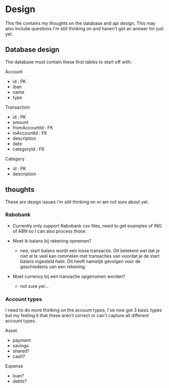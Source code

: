 # Design

This file contains my thoughts on the database and api design. This may also include questions I'm still thinking on and haven't got an answer for just yet.

## Database design

The database must contain these first tables to start off with:

Account

- id : PK
- iban
- name
- type

Transaction

- id : PK
- amount
- fromAccountId : FK
- toAccountId : FK
- description
- date
- categoryId : FK

Category

- id : PK
- description

## thoughts

These are design issues i'm still thinking on or am not sure about yet.

### Rabobank

- Currently only support Rabobank csv files, need to get examples of ING of ABN so I can also process those.

- Moet ik balans bij rekening opnemen?

  - nee, start balans wordt een losse transactie. Dit betekent wel dat je niet al te veel kan rommelen met transacties van voordat je de start balans ingesteld hebt. Dit heeft
    namelijk gevolgen voor de geschiedenis van een rekening.

- Moet currency bij een transactie opgenomen worden?
  - not sure yet...

### Account types

I need to do more thinking on the account types, I've now got 3 basic types but my feeling it that these aren't correct or can't capture all different account types.

Asset

- payment
- savings
- shared?
- cash?

Expense

- loan?
- debts?
